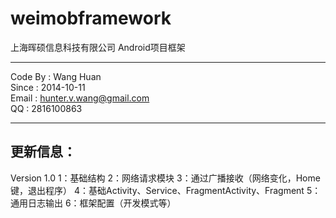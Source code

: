 weimobframework
===============

上海晖硕信息科技有限公司 Android项目框架

--------------------------------------------

Code By : Wang Huan
<br>Since : 2014-10-11
<br>Email : hunter.v.wang@gmail.com
<br>QQ : 2816100863

--------------------------------------------


更新信息：
--------------------------------------------
Version 1.0
1：基础结构
2：网络请求模块
3：通过广播接收（网络变化，Home键，退出程序）
4：基础Activity、Service、FragmentActivity、Fragment
5：通用日志输出
6：框架配置（开发模式等）

